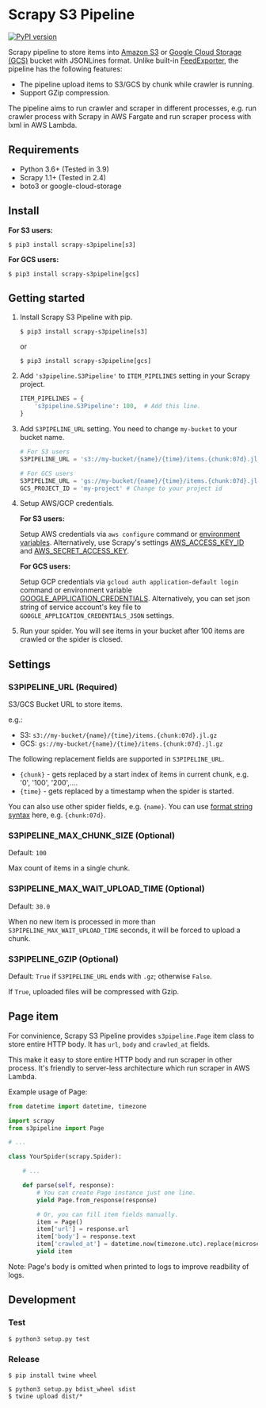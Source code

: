 # Scrapy S3 Pipeline

[![PyPI version](https://badge.fury.io/py/scrapy-s3pipeline.svg)](https://badge.fury.io/py/scrapy-s3pipeline)

Scrapy pipeline to store items into [Amazon S3](https://aws.amazon.com/s3/) or [Google Cloud Storage (GCS)](https://cloud.google.com/storage) bucket with JSONLines format. Unlike built-in [FeedExporter](https://docs.scrapy.org/en/latest/topics/feed-exports.html#s3), the pipeline has the following features:

* The pipeline upload items to S3/GCS by chunk while crawler is running.
* Support GZip compression.

The pipeline aims to run crawler and scraper in different processes, e.g. run crawler process with Scrapy in AWS Fargate and run scraper process with lxml in AWS Lambda.

## Requirements

* Python 3.6+ (Tested in 3.9)
* Scrapy 1.1+ (Tested in 2.4)
* boto3 or google-cloud-storage

## Install

**For S3 users:**

```shell-session
$ pip3 install scrapy-s3pipeline[s3]
```

**For GCS users:**

```shell-session
$ pip3 install scrapy-s3pipeline[gcs]
```

## Getting started

1. Install Scrapy S3 Pipeline with pip.

    ```shell-session
    $ pip3 install scrapy-s3pipeline[s3]
    ```

    or

    ```shell-session
    $ pip3 install scrapy-s3pipeline[gcs]
    ```

2.  Add `'s3pipeline.S3Pipeline'` to `ITEM_PIPELINES` setting in your Scrapy project.

    ```py
    ITEM_PIPELINES = {
        's3pipeline.S3Pipeline': 100,  # Add this line.
    }
    ```

3. Add `S3PIPELINE_URL` setting. You need to change `my-bucket` to your bucket name.

    ```py
    # For S3 users
    S3PIPELINE_URL = 's3://my-bucket/{name}/{time}/items.{chunk:07d}.jl.gz'

    # For GCS users
    S3PIPELINE_URL = 'gs://my-bucket/{name}/{time}/items.{chunk:07d}.jl.gz'
    GCS_PROJECT_ID = 'my-project' # Change to your project id
    ```

4. Setup AWS/GCP credentials.

    **For S3 users:**

    Setup AWS credentials via `aws configure` command or [environment variables](https://docs.aws.amazon.com/cli/latest/userguide/cli-configure-envvars.html). Alternatively, use Scrapy's settings [AWS_ACCESS_KEY_ID](https://docs.scrapy.org/en/latest/topics/settings.html#aws-access-key-id) and [AWS_SECRET_ACCESS_KEY](https://docs.scrapy.org/en/latest/topics/settings.html#aws-secret-access-key).

    **For GCS users:**

    Setup GCP credentials via `gcloud auth application-default login` command or environment variable [GOOGLE_APPLICATION_CREDENTIALS](https://cloud.google.com/docs/authentication/getting-started). Alternatively, you can set json string of service account's key file to `GOOGLE_APPLICATION_CREDENTIALS_JSON` settings.

5. Run your spider. You will see items in your bucket after 100 items are crawled or the spider is closed.

## Settings

### S3PIPELINE_URL (Required)

S3/GCS Bucket URL to store items.

e.g.:

* S3: `s3://my-bucket/{name}/{time}/items.{chunk:07d}.jl.gz`
* GCS: `gs://my-bucket/{name}/{time}/items.{chunk:07d}.jl.gz`

The following replacement fields are supported in `S3PIPELINE_URL`.

* `{chunk}` - gets replaced by a start index of items in current chunk, e.g. '0', '100', '200',....
* `{time}` - gets replaced by a timestamp when the spider is started.

You can also use other spider fields, e.g. `{name}`. You can use [format string syntax](https://docs.python.org/3/library/string.html#formatstrings) here, e.g. `{chunk:07d}`.

### S3PIPELINE_MAX_CHUNK_SIZE (Optional)

Default: `100`

Max count of items in a single chunk.

### S3PIPELINE_MAX_WAIT_UPLOAD_TIME (Optional)

Default: `30.0`

When no new item is processed in more than `S3PIPELINE_MAX_WAIT_UPLOAD_TIME` seconds, it will be forced to upload a chunk.

### S3PIPELINE_GZIP (Optional)

Default: `True` if `S3PIPELINE_URL` ends with `.gz`; otherwise `False`.

If `True`, uploaded files will be compressed with Gzip.

## Page item

For convinience, Scrapy S3 Pipeline provides `s3pipeline.Page` item class to store entire HTTP body. It has `url`, `body` and `crawled_at` fields.

This make it easy to store entire HTTP body and run scraper in other process. It's friendly to server-less architecture which run scraper in AWS Lambda.

Example usage of Page:

```py
from datetime import datetime, timezone

import scrapy
from s3pipeline import Page

# ...

class YourSpider(scrapy.Spider):

    # ...

    def parse(self, response):
        # You can create Page instance just one line.
        yield Page.from_response(response)

        # Or, you can fill item fields manually.
        item = Page()
        item['url'] = response.url
        item['body'] = response.text
        item['crawled_at'] = datetime.now(timezone.utc).replace(microsecond=0).isoformat()
        yield item
```

Note: Page's body is omitted when printed to logs to improve readbility of logs.

## Development

### Test

```
$ python3 setup.py test
```

### Release

```
$ pip install twine wheel
```

```
$ python3 setup.py bdist_wheel sdist
$ twine upload dist/*
```
